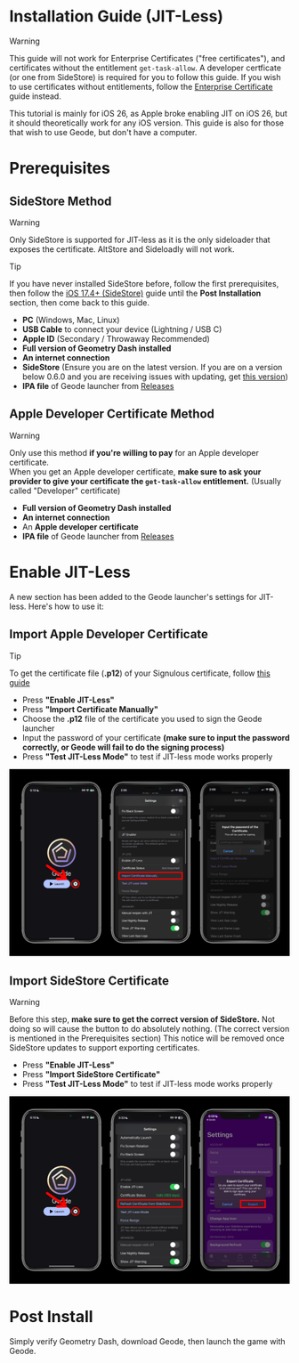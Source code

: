 # Installation Guide (JIT-Less)
> [!WARNING]
> This guide will not work for Enterprise Certificates ("free certificates"), and certificates without the entitlement `get-task-allow`. A developer certficate (or one from SideStore) is required for you to follow this guide. If you wish to use certificates without entitlements, follow the [Enterprise Certificate](./ENTERPRISE-INSTALL-GUIDE.md) guide instead.

This tutorial is mainly for iOS 26, as Apple broke enabling JIT on iOS 26, but it should theoretically work for any iOS version. This guide is also for those that wish to use Geode, but don't have a computer.

# Prerequisites
## SideStore Method
> [!WARNING]
> Only SideStore is supported for JIT-less as it is the only sideloader that exposes the certificate. AltStore and Sideloadly will not work.

> [!TIP]
> If you have never installed SideStore before, follow the first prerequisites, then follow the [iOS 17.4+ (SideStore)](./MODERN-IOS-INSTALL.md) guide until the **Post Installation** section, then come back to this guide.

- **PC** (Windows, Mac, Linux)
- **USB Cable** to connect your device (Lightning / USB C)
- **Apple ID** (Secondary / Throwaway Recommended)
- **Full version of Geometry Dash installed**
- **An internet connection**
- **SideStore** (Ensure you are on the latest version. If you are on a version below 0.6.0 and you are receiving issues with updating, get [this version](https://github.com/geode-sdk/ios-launcher/raw/refs/heads/main/screenshots/SideStore-0.6.2-pr.959+4534534.ipa))
- **IPA file** of Geode launcher from [Releases](https://github.com/geode-sdk/ios-launcher/releases/latest)

## Apple Developer Certificate Method
> [!WARNING]
> Only use this method **if you're willing to pay** for an Apple developer certificate.
> \
> When you get an Apple developer certificate, **make sure to ask your provider to give your certificate the `get-task-allow` entitlement.** (Usually called "Developer" certificate)

- **Full version of Geometry Dash installed**
- **An internet connection**
- An **Apple developer certificate**
- **IPA file** of Geode launcher from [Releases](https://github.com/geode-sdk/ios-launcher/releases/latest)

# Enable JIT-Less
A new section has been added to the Geode launcher's settings for JIT-less. Here's how to use it:

## Import Apple Developer Certificate
> [!TIP]
> To get the certificate file (**.p12**) of your Signulous certificate, follow [this guide](/SIGNULOUS-CERTIFICATE-FILE-GUIDE.md)

- Press **"Enable JIT-Less"**
- Press **"Import Certificate Manually"**
- Choose the **.p12** file of the certificate you used to sign the Geode launcher
- Input the password of your certificate **(make sure to input the password correctly, or Geode will fail to do the signing process)**
- Press **"Test JIT-Less Mode"** to test if JIT-less mode works properly 

![](screenshots/jitless-cert.png)

## Import SideStore Certificate
> [!WARNING]
> Before this step, **make sure to get the correct version of SideStore.** Not doing so will cause the button to do absolutely nothing. (The correct version is mentioned in the Prerequisites section)
> This notice will be removed once SideStore updates to support exporting certificates.

- Press **"Enable JIT-Less"**
- Press **"Import SideStore Certificate"**
- Press **"Test JIT-Less Mode"** to test if JIT-less mode works properly

![](screenshots/jitless-sidestore.png)

# Post Install
Simply verify Geometry Dash, download Geode, then launch the game with Geode.

